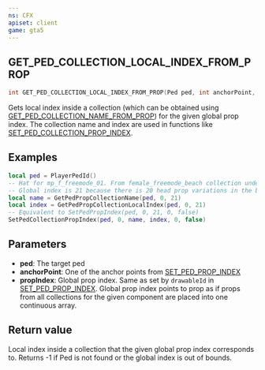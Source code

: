 ```yaml
---
ns: CFX
apiset: client
game: gta5
---
```

## GET_PED_COLLECTION_LOCAL_INDEX_FROM_PROP

```c
int GET_PED_COLLECTION_LOCAL_INDEX_FROM_PROP(Ped ped, int anchorPoint, int propIndex);
```

Gets local index inside a collection (which can be obtained using [GET_PED_COLLECTION_NAME_FROM_PROP](#_0x8ED0C17)) for the given global prop index. The collection name and index are used in functions like [SET_PED_COLLECTION_PROP_INDEX](#_0x75240BCB).

## Examples

```lua
local ped = PlayerPedId()
-- Hat for mp_f_freemode_01. From female_freemode_beach collection under index 1.
-- Global index is 21 because there is 20 head prop variations in the base game collection that goes before the female_freemode_beach collection.
local name = GetPedPropCollectionName(ped, 0, 21)
local index = GetPedPropCollectionLocalIndex(ped, 0, 21)
-- Equivalent to SetPedPropIndex(ped, 0, 21, 0, false)
SetPedCollectionPropIndex(ped, 0, name, index, 0, false)
```

## Parameters
* **ped**: The target ped
* **anchorPoint**: One of the anchor points from [SET_PED_PROP_INDEX](#_0x93376B65A266EB5F)
* **propIndex**: Global prop index. Same as set by `drawableId` in [SET_PED_PROP_INDEX](#_0x93376B65A266EB5F). Global prop index points to prop as if props from all collections for the given component are placed into one continuous array.

## Return value
Local index inside a collection that the given global prop index corresponds to. Returns -1 if Ped is not found or the global index is out of bounds.

